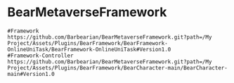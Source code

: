 # BearMetaverseFramework
    #Framework
    https://github.com/Barbearian/BearMetaverseFramework.git?path=/My Project/Assets/Plugins/BearFramework/BearFramework-OnlineUniTask/BearFramework-OnlineUniTask#Version1.0
    #Framework-Controller
    https://github.com/Barbearian/BearMetaverseFramework.git?path=/My Project/Assets/Plugins/BearFramework/BearCharacter-main/BearCharacter-main#Version1.0

